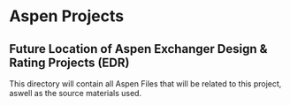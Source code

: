 # Aspen Projects
## Future Location of Aspen Exchanger Design & Rating Projects (EDR)
This directory will contain all Aspen Files that will be related to this project, aswell as the source materials used.